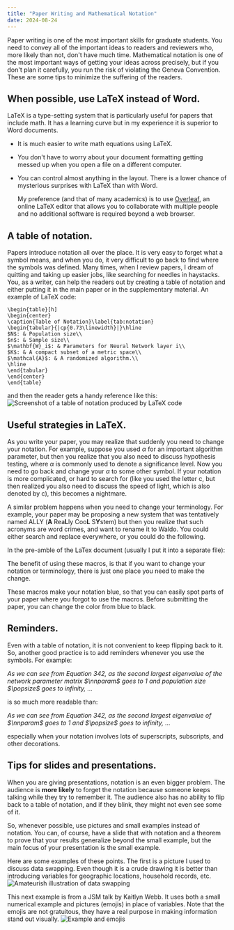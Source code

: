 ```yaml
---
title: "Paper Writing and Mathematical Notation"
date: 2024-08-24
---
```


Paper writing is one of the most important skills for graduate students. You need to convey all of the important ideas to readers and reviewers who, more likely than not, don't have much time. Mathematical notation is one of the most important ways of getting your ideas across precisely, but if you don't plan it carefully, you run the risk of violating the Geneva Convention. These are some tips to minimize the suffering of the readers.

## When possible, use LaTeX instead of Word.

LaTeX is a type-setting system that is particularly useful for papers that include math. It has a learning curve but in my experience it is superior to Word documents.
- It is much easier to write math equations using LaTeX.
- You don't have to worry about your document formatting getting messed up when you open a file on a different computer.
- You can control almost anything in the layout. There is a lower chance of mysterious surprises with LaTeX than with Word.

  My preference (and that of many academics) is to use [Overleaf](https://www.overleaf.com/), an online LaTeX editor that allows you to collaborate with multiple people and no additional software is required beyond a web browser.

## A table of notation.

Papers introduce notation all over the place. It is very easy to forget what a symbol means, and when you do, it very difficult to go back to find where the symbols was defined. Many times, when I review papers, I dream of quitting and taking up easier jobs, like searching for needles in haystacks. You, as a writer, can help the readers out by creating a table of notation and either putting it in the main paper or in the supplementary material. An example of LaTeX code:
```
\begin{table}[h]
\begin{center}
\caption{Table of Notation}\label{tab:notation}
\begin{tabular}{|cp{0.73\linewidth}|}\hline
$N$: & Population size\\
$n$: & Sample size\\
$\mathbf{W}_i$: & Parameters for Neural Network layer i\\
$K$: & A compact subset of a metric space\\
$\mathcal{A}$: & A randomized algorithm.\\
\hline
\end{tabular}
\end{center}
\end{table}
```
and then the reader gets a handy reference like this:
![Screenshot of a table of notation produced by LaTeX code](https://dkifer.github.io/blog/docs/assets/images/tableofnotation.png)


## Useful strategies in LaTeX.

As you write your paper, you may realize that suddenly you need to change your notation. For example, suppose you used $\alpha$ for an important algorithm parameter, but then you realize that you also need to discuss hypothesis testing, where $\alpha$ is commonly used to denote a significance level. Now you need to go back and change your $\alpha$ to some other symbol. If your notation is more complicated, or hard to search for (like you used the letter c, but then realized you also need to discuss the speed of light, which is also denoted by c), this becomes a nightmare. 

A similar problem happens when you need to change your terminology. For example, your paper may be proposing a new system that was tentatively named ALLY (**A** Rea**L**ly Coo**L** S**Y**stem) but then you realize that such acronyms are word crimes, and want to rename it to Waldo. You could either search and replace everywhere, or you could do the following.

In the pre-amble of the LaTex document (usually I put it into a separate file):


The benefit of using these macros, is that if you want to change your notation or terminology, there is just one place you need to make the change. 

These macros make your notation blue, so that you can easily spot parts of your paper where you forgot to use the macros. Before submitting the paper, you can change the color from blue to black.

## Reminders.

Even with a table of notation, it is not convenient to keep flipping back to it. So, another good practice is to add reminders whenever you use the symbols. For example:

*As we can see from Equation 342, as the second largest eigenvalue of the network parameter matrix $\nnparam$ goes to 1 and population size $\popsize$ goes to infinity, ...*

is so much more readable than:

*As we can see from Equation 342, as the second largest eigenvalue of $\nnparam$ goes to 1 and $\popsize$ goes to infinity, ...*

especially when your notation involves lots of superscripts, subscripts, and other decorations.

## Tips for slides and presentations.

When you are giving presentations, notation is an even bigger problem. The audience is **more likely** to forget the notation because someone keeps talking while they try to remember it. The audience also has no ability to flip back to a table of notation, and if they blink, they might not even see some of it.

So, whenever possible, use pictures and small examples instead of notation. You can, of course, have a slide that with notation and a theorem to prove that your results generalize beyond the small example, but the main focus of your presentation is the small example.

Here are some examples of these points. The first is a picture I used to discuss data swapping. Even though it is a crude drawing it is better than introducing variables for geographic locations, household records, etc.
![Amateurish illustration of data swapping](https://dkifer.github.io/blog/docs/assets/images/swapping.png)

This next example is from a JSM talk by Kaitlyn Webb. It uses both a small numerical example and pictures (emojis) in place of variables. Note that the emojis are not gratuitous, they have a real purpose in making information stand out visually.
![Example and emojis](https://dkifer.github.io/blog/docs/assets/images/emoji.png)
